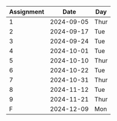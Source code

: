 Assignment | Date | Day
--- | --- | ---
1 | 2024-09-05 | Thur
2 | 2024-09-17 | Tue
3 | 2024-09-24 | Tue
4 | 2024-10-01 | Tue
5 | 2024-10-10 | Thur
6 | 2024-10-22 | Tue
7 | 2024-10-31 | Thur
8 | 2024-11-12 | Tue
9 | 2024-11-21 | Thur
F | 2024-12-09 | Mon

